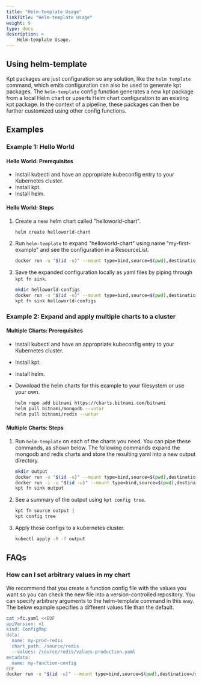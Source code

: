 ```yaml
---
title: "Helm-template Usage"
linkTitle: "Helm-template Usage"
weight: 9
type: docs
description: >
    Helm-template Usage.
---
```


## Using helm-template

Kpt packages are just configuration so any solution, like the `helm template` command, which emits configuration can also be used to generate kpt packages. The `helm-template` config function generates a new kpt package from a local Helm chart or upserts Helm chart configuration to an existing kpt package. In the context of a pipeline, these packages can then be further customized using other config functions.

## Examples

### Example 1: Hello World

#### Hello World: Prerequisites

* Install kubectl and have an appropriate kubeconfig entry to your Kubernetes cluster.
* Install kpt.
* Install helm.

#### Hello World: Steps

1. Create a new helm chart called "helloworld-chart".  

    ```sh
    helm create helloworld-chart
    ```

1. Run `helm-template` to expand "helloworld-chart" using name "my-first-example" and see the configuration in a ResourceList.  

    ```sh
    docker run -u "$(id -u)" --mount type=bind,source=$(pwd),destination=/source gcr.io/kpt-functions/helm-template -d name=my-first-example -d chart_path=/source/helloworld-chart
    ```

1. Save the expanded configuration locally as yaml files by piping through `kpt fn sink`.  

    ```sh
    mkdir helloworld-configs
    docker run -u "$(id -u)" --mount type=bind,source=$(pwd),destination=/source gcr.io/kpt-functions/helm-template -d name=my-first-example -d chart_path=/source/helloworld-chart |
    kpt fn sink helloworld-configs
    ```

### Example 2: Expand and apply multiple charts to a cluster

#### Multiple Charts: Prerequisites

* Install kubectl and have an appropriate kubeconfig entry to your Kubernetes cluster.
* Install kpt.
* Install helm.
* Download the helm charts for this example to your filesystem or use your own.  

    ```sh
    helm repo add bitnami https://charts.bitnami.com/bitnami
    helm pull bitnami/mongodb --untar
    helm pull bitnami/redis --untar
    ```

#### Multiple Charts: Steps

1. Run `helm-template` on each of the charts you need. You can pipe these commands, as shown below. The following commands expand the mongodb and redis charts and store the resulting yaml into a new output directory.  

    ```sh
    mkdir output
    docker run -u "$(id -u)" --mount type=bind,source=$(pwd),destination=/source gcr.io/kpt-functions/helm-template -d name=my-mongodb -d chart_path=/source/mongodb |
    docker run -i -u "$(id -u)" --mount type=bind,source=$(pwd),destination=/source gcr.io/kpt-functions/helm-template -d name=my-redis -d chart_path=/source/redis |
    kpt fn sink output
    ```

2. See a summary of the output using `kpt config tree`.  

    ```sh
    kpt fn source output |
    kpt config tree
    ```

3. Apply these configs to a kubernetes cluster.  

    ```sh
    kubectl apply -R -f output
    ```

## FAQs

### How can I set arbitrary values in my chart

We recommend that you create a function config file with the values you want so you can check the new file into a version-controlled repository. You can specify arbitrary arguments to the helm-template command in this way. The below example specifies a different values file than the default.

```sh
cat >fc.yaml <<EOF
apiVersion: v1
kind: ConfigMap
data:
  name: my-prod-redis
  chart_path: /source/redis
  --values: /source/redis/values-production.yaml
metadata:
  name: my-function-config
EOF
docker run -u "$(id -u)" --mount type=bind,source=$(pwd),destination=/source gcr.io/kpt-functions/helm-template -f /source/fc.yaml
```
